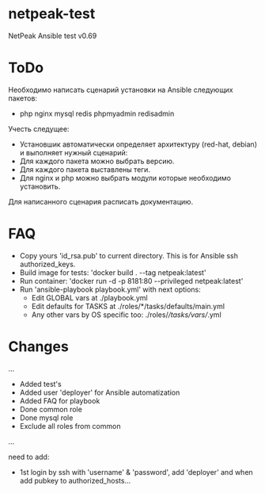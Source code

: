 # netpeak-test

NetPeak Ansible test v0.69

# ToDo

Необходимо написать сценарий установки на Ansible следующих пакетов:
- php nginx mysql redis phpmyadmin redisadmin

Учесть следущее:
- Установшик автоматически определяет архитектуру (red-hat, debian) и выполняет нужный сценарий:
- Для каждого пакета можно выбрать версию.
- Для каждого пакета выставлены теги.
- Для nginx и php можно выбрать модули которые необходимо установить.

Для написанного сценария расписать документацию.

# FAQ

- Copy yours 'id_rsa.pub' to current directory. This is for Ansible ssh authorized_keys.
- Build image for tests: 'docker build . --tag netpeak:latest'
- Run container: 'docker run -d -p 8181:80 --privileged netpeak:latest'
- Run 'ansible-playbook playbook.yml' with next options:
  - Edit GLOBAL vars at ./playbook.yml
  - Edit defaults for TASKS at ./roles/*/tasks/defaults/main.yml
  - Any other vars by OS specific too: ./roles/*/tasks/vars/*.yml

# Changes

...
- Added test's
- Added user 'deployer' for Ansible automatization
- Added FAQ for playbook
- Done common role
- Done mysql role
- Exclude all roles from common

...

need to add:
- 1st login by ssh with 'username' & 'password', add 'deployer' and when add pubkey to authorized_hosts...
